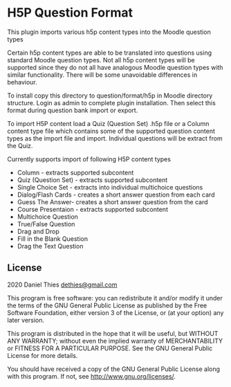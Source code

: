 # H5P Question Format #

This plugin imports various h5p content types into the Moodle question
types

Certain h5p content types are able to be translated into questions
using standard Moodle question types. Not all h5p content types will
be supported since they do not all have analogous Moodle question types
with similar functionality. There will be some unavoidable differences
in behaviour.

To install copy this directory to question/format/h5p in Moodle directory
structure. Login as admin to complete plugin installation.  Then select
this format during question bank import or export.

To import H5P content load a Quiz (Question Set) .h5p file or a Column
content type file which contains some of the supported question content
types as the import file and import. Individual questions will be extract
from the Quiz.

Currently supports import of following H5P content types

* Column - extracts supported subcontent 
* Quiz (Question Set) - extracts supported subcontent 
* Single Choice Set - extracts into individual multichoice questions
* Dialog/Flash Cards - creates a short answer question from each card
* Guess The Answer- creates a short answer question from the card
* Course Presentaion - extracts supported subcontent
* Multichoice Question 
* True/False Question 
* Drag and Drop
* Fill in the Blank Question
* Drag the Text Question

## License ##

2020 Daniel Thies <dethies@gmail.com>

This program is free software: you can redistribute it and/or modify it
under the terms of the GNU General Public License as published by the
Free Software Foundation, either version 3 of the License, or (at your
option) any later version.

This program is distributed in the hope that it will be useful, but
WITHOUT ANY WARRANTY; without even the implied warranty of MERCHANTABILITY
or FITNESS FOR A PARTICULAR PURPOSE.  See the GNU General Public License
for more details.

You should have received a copy of the GNU General Public License along
with this program.  If not, see <http://www.gnu.org/licenses/>.
